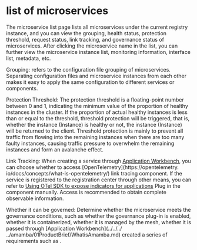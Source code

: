 # list of microservices

The microservice list page lists all microservices under the current registry instance, and you can view the grouping, health status, protection threshold, request status, link tracking, and governance status of microservices. After clicking the microservice name in the list, you can further view the microservice instance list, monitoring information, interface list, metadata, etc.



Grouping: refers to the configuration file grouping of microservices. Separating configuration files and microservice instances from each other makes it easy to apply the same configuration to different services or components.

Protection Threshold: The protection threshold is a floating-point number between 0 and 1, indicating the minimum value of the proportion of healthy instances in the cluster. If the proportion of actual healthy instances is less than or equal to the threshold, threshold protection will be triggered, that is, whether the instance (Instance) is healthy or not, the instance (Instance) will be returned to the client. Threshold protection is mainly to prevent all traffic from flowing into the remaining instances when there are too many faulty instances, causing traffic pressure to overwhelm the remaining instances and form an avalanche effect.

Link Tracking: When creating a service through [Application Workbench](../../../../amamba/intro/WhatisAmamba.md), you can choose whether to access [OpenTelemetry](https://opentelemetry. io/docs/concepts/what-is-opentelemetry/) link tracing component. If the service is registered to the registration center through other means, you can refer to [Using OTel SDK to expose indicators for applications](../../../../insight/user-guide/01quickstart/otel/meter.md) Plug in the component manually. Access is recommended to obtain complete observable information.

Whether it can be governed: Determine whether the microservice meets the governance conditions, such as whether the governance plug-in is enabled, whether it is containerized, whether it is managed by the mesh, whether it is passed through [Application Workbench](../../../ ../amamba/01ProductBrief/WhatisAmamba.md) created a series of requirements such as <!--Detailed requirements to be improved later-->.